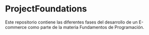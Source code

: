 # ProjectFoundations
Este repositorio contiene las diferentes fases del desarrollo de un E-commerce como parte de la materia Fundamentos de Programación.
